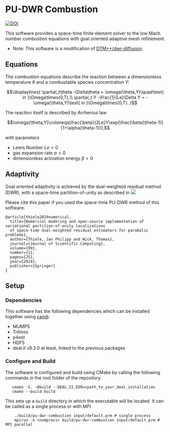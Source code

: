 # PU-DWR Combustion
[![DOI](https://zenodo.org/badge/DOI/10.5281/zenodo.10641103.svg)](https://doi.org/10.5281/zenodo.10641103)

This software provides a space-time finite element solver to the low Mach number combustion equations
with goal oriented adaptive mesh refinement.

* Note: This software is a modification of [DTM++/dwr-diffusion](https://github.com/dtm-project/dwr-diffusion).

## Equations
The combustion equations describe the reaction between a dimensionless temperature $\theta$ and a combustable species concentration $Y$:
```math
\displaylines{
\partial_t\theta -\Delta\theta = \omega(\theta,Y)\quad\text{ in }\Omega\times(0,T),\\
\partial_t Y -\frac{1}{Le}\Delta Y = -\omega(\theta,Y)\text{ in }\Omega\times(0,T).
}
```
The reaction itself is described by Arrhenius law
```math
\omega(\theta,Y)\coloneqq\frac{\beta}{2Le}Y\exp(\frac{\beta(\theta-1)}{1+\alpha(\theta-1)}),
```
with parameters
- Lewis Number $Le>0$
- gas expansion rate $\alpha > 0$
- dimensionless activation energy $\beta >0$

## Adaptivity
Goal oriented adaptivity is achieved by the dual-weighted residual method (DWR),
with a space-time partition-of-unity as described in 
[![](https://img.shields.io/badge/DOI-Springer-blue.svg)]( https://doi.org/10.1007/s10915-024-02485-6)

Please cite this paper if you used the space-time PU-DWR method of this software.
```
@article{thiele2024numerical,
  title={Numerical modeling and open-source implementation of variational partition-of-unity localizations 
  of space-time dual-weighted residual estimators for parabolic problems},
  author={Thiele, Jan Philipp and Wick, Thomas},
  journal={Journal of Scientific Computing},
  volume={99},
  number={1},
  pages={25},
  year={2024},
  publisher={Springer}
}
```

## Setup

### Dependencies
This software has the following dependencies which can be installed together using [candi](https://github.com/dealii/candi):
  * MUMPS
  * Trilinos
  * p4est
  * HDF5  
  * deal.II v9.3.0 at least, linked to the previous packages

### Configure and Build
The software is configured and build using CMake by calling the following commands in the root folder of the repository.
```
   cmake -S. -Bbuild --DEAL_II_DIR=<path_to_your_deal_installation
   cmake --build build
```
This sets up a `build` directory in which the executable will be located.
It can be called as a single process or with MPI
```
    ./build/pu-dwr-combustion input/default.prm # single process
    mpirun -n <numprocs> build/pu-dwr-combustion input/default.prm # MPI parallel
```

